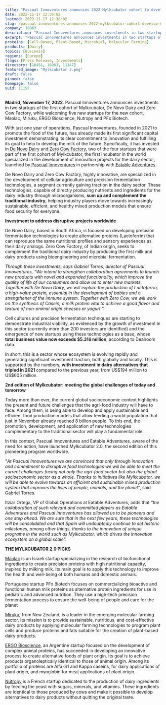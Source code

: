 ```yaml
---
title: "Pascual Innoventures announces 2022 Mylkcubator cohort to develop milk of the future"
date: 2022-11-17 12:38:02
lastmod: 2022-11-17 12:38:02
slug: /pascual-innoventures-announces-2022-mylkcubator-cohort-develop-milk-future
company: 10963
description: "Pascual Innoventures announces investments in two startups of the first cohort of Mylkcubator, De Novo Dairy and Zero Cow Factory, while welcoming five new startups for the new cohort, Maolac, Miruku, ERGO Bioscience, Nutropy and PFx Biotech."
excerpt: "Pascual Innoventures announces investments in two startups of the first cohort of Mylkcubator, De Novo Dairy and Zero Cow Factory, while welcoming five new startups for the new cohort, Maolac, Miruku, ERGO Bioscience, Nutropy and PFx Biotech."
proteins: [Cell-Based, Plant-Based, Microbial, Molecular Farming]
products: [Dairy]
topics: [Business]
regions: [Europe]
flags: [Press Release, Investments]
directory: [10451, 10963, 11147]
featured_image: "Mylkcubator 2.png"
draft: false
pinned: false
homepage: false
uuid: 11195
---
```

<p><strong>Madrid, November 17, 2022</strong>. Pascual Innoventures announces investments in two startups of the first cohort of Mylkcubator, De Novo Dairy and Zero Cow Factory, while welcoming five new startups for the new cohort, Maolac, Miruku, ERGO Bioscience, Nutropy and PFx Biotech.</p>
<p>With just one year of operations, Pascual Innoventures, founded in 2021 to promote the food of the future, has already made its first significant capital investment demonstrating its clear commitment to innovation and fulfilling its goal to help to develop the milk of the future. Specifically, it has invested in<a href="https://www.denovodairy.com/"> De Novo Dairy</a> and<a href="https://zerocowfactory.com/"> Zero Cow Factory</a>, two of the four startups that were part of the first cohort of Mylkcubator, the first incubator in the world specialized in the development of innovation projects for the dairy sector, launched by<a href="https://pascualinnoventures.com/"> Pascual Innoventures</a> in partnership with<a href="https://eatableadventures.com/"> Eatable Adventures</a>.</p>
<p>De Novo Dairy and Zero Cow Factory, highly innovative, are specialized in the development of cellular agriculture and precision fermentation technologies, a segment currently gaining traction in the dairy sector. These technologies, capable of directly producing nutrients and ingredients for the dairy industry through microorganisms, <strong>sum up and complement the traditional industry</strong>, helping industry players move towards increasingly sustainable, efficient, and healthy mixed production models that ensure food security for everyone. </p>
<p><strong>Investment to address disruptive projects worldwide</strong></p>
<p>De Novo Dairy, based in South Africa, is focused on developing precision fermentation technologies to create alternative proteins (Lactoferrin) that can reproduce the same nutritional profiles and sensory experiences as their dairy analogs. Zero Cow Factory, of Indian origin, seeks to complement the traditional dairy industry by producing the first milk and dairy products using bioengineering and microbial fermentation.</p>
<p><em>Through these investments, says Gabriel Torres, director of Pascual Innoventures, "We intend to strengthen collaboration agreements to launch new products with novel and expanded functionality, which improve the quality of life of our consumers and allow us to enter new markets. Together with De Novo Dairy, we will explore the production of Lactoferrin, a high-value protein, essential in the development of babies and a strengthener of the immune system. Together with Zero Cow, we will work on the synthesis of Casein, a milk protein vital to achieve a good flavor and texture of non-animal origin cheeses or yogurt ".</em></p>
<p>Cell cultures and precision fermentation techniques are starting to demonstrate industrial viability, as evidenced by the growth of investment in this sector (currently more than 200 investors are identified) and the emergence of new startups using these technologies as a base, whose <strong>total business value now exceeds $5.316 million</strong>, according to Dealroom data.</p>
<p>In short, this is a sector whose ecosystem is evolving rapidly and generating significant investment traction, both globally and locally. This is supported by the numbers, <strong>with investment in dairy alternatives that tripled in 2021 </strong>compared to the previous year, from US$194 million to US$605 million.</p>
<p><strong>2nd edition of Mylkcubator: meeting the global challenges of today and tomorrow</strong></p>
<p>Today more than ever, the current global socioeconomic context highlights the present and future challenges that the agri-food industry will have to face. Among them, is being able to develop and apply sustainable and efficient food production models that allow feeding a world population that just in November already reached 8 billion people. To this end, the promotion, development, and application of new technologies complementary to the traditional sector will play a fundamental role.</p>
<p>In this context, Pascual Innoventures and Eatable Adventures, aware of the need for action, have launched Mylkcubator 2.0, the second edition of this pioneering program worldwide.</p>
<p>"<em>At Pascual Innoventures we are convinced that only through innovation and commitment to disruptive food technologies we will be able to meet the current challenges facing not only the agri-food sector but also the global socioeconomic sector as a whole. Thanks to initiatives like Mylkcubator, we will be able to evolve towards an efficient and sustainable mixed production system that improves the lives of people, animals, and the planet</em>", said Gabriel Torres.</p>
<p>Itziar Ortega, VP of Global Operations at Eatable Adventures, adds that <em>"the collaboration of such relevant and committed players as Eatable Adventures and Pascual Innoventures has allowed us to be pioneers and one step ahead. We are sure that in the next few years, these technologies will be consolidated and that Spain will undoubtedly continue to set historic milestones, among other things, thanks to the innovation of unique programs in the world such as Mylkcubator, which drives the innovation ecosystem on a global scale".</em></p>
<p><strong>THE MYLKCUBATOR 2.0 PICKS</strong></p>
<p><a href="https://www.maolac.com/">Maolac</a> is an Israeli startup specializing in the research of biofunctional ingredients to create precision proteins with high nutritional capacity, inspired by milking milk. Its main goal is to apply this technology to improve the health and well-being of both humans and domestic animals.</p>
<p>Portuguese startup PFx Biotech focuses on commercializing bioactive and functional human milk proteins as alternative protein ingredients for use in pediatric and advanced nutrition. They use a high-tech precision fermentation process to ensure the well-being of people and care for the planet</p>
<p><a href="https://miruku.com/">Miruku</a>, from New Zealand, is a leader in the emerging molecular farming sector. Its mission is to provide sustainable, nutritious, and cost-effective dairy products by applying molecular farming technologies to program plant cells and produce proteins and fats suitable for the creation of plant-based dairy products.</p>
<p><a href="https://ergofoods.com/index-es.php">ERGO Bioscience</a>, an Argentine startup focused on the development of complex animal proteins, has succeeded in developing an innovative process to create alternative foods of plant origin. Its goal is to achieve products organoleptically identical to those of animal origin. Among its portfolio of proteins are Alfa-S1 and Kappa caseins, for dairy applications of plant origin, and myoglobin for meat applications of plant origin.</p>
<p><a href="https://nutropy.com/">Nutropy</a> is a French startup dedicated to the production of dairy ingredients by feeding the yeast with sugars, minerals, and vitamins. These ingredients are identical to those produced by cows and make it possible to develop alternatives to dairy products without quitting the original taste.</p>
